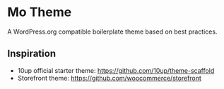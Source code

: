 # Mo Theme

A WordPress.org compatible boilerplate theme based on best practices.

## Inspiration

* 10up official starter theme: https://github.com/10up/theme-scaffold
* Storefront theme: https://github.com/woocommerce/storefront

